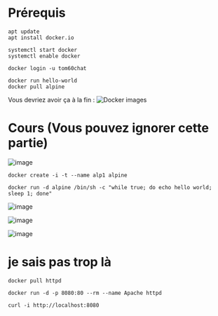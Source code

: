 # Prérequis  
  
`apt update`  
`apt install docker.io`  
  
`systemctl start docker`  
`systemctl enable docker`  
  
`docker login -u tom60chat`  
  
`docker run hello-world`  
`docker pull alpine`

Vous devriez avoir ça à la fin :
![Docker images](https://user-images.githubusercontent.com/25564492/192715689-7fa95d16-2fa0-42d5-bdef-6e62c3632ec9.png)

# Cours (Vous pouvez ignorer cette partie)
  
![image](https://user-images.githubusercontent.com/25564492/192716402-e0e449b2-d35a-4b7f-b3d2-db60fb39f367.png)

`docker create -i -t --name alp1 alpine`

`docker run -d alpine /bin/sh -c "while true; do echo hello world; sleep 1; done"`

![image](https://user-images.githubusercontent.com/25564492/192719914-0d005821-817c-4696-9870-5c128e763796.png)

![image](https://user-images.githubusercontent.com/25564492/192721461-a694e348-4367-479b-ada9-05feb2fd53e5.png)

![image](https://user-images.githubusercontent.com/25564492/192722957-329b0bb9-a5a6-4f5d-9642-549e3800a41b.png)

# je sais pas trop là

`docker pull httpd`

`docker run -d -p 8080:80 --rm --name Apache httpd`

`curl -i http://localhost:8080`
